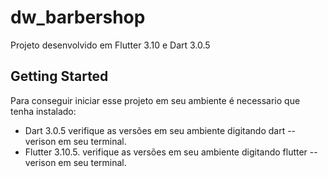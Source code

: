 # dw_barbershop

Projeto desenvolvido em Flutter 3.10 e Dart 3.0.5

## Getting Started

Para conseguir iniciar esse projeto em seu ambiente é necessario que tenha instalado:
* Dart 3.0.5
 verifique as versões em seu ambiente digitando dart --verison em seu terminal.
* Flutter 3.10.5.
 verifique as versões em seu ambiente digitando flutter --verison em seu terminal.

